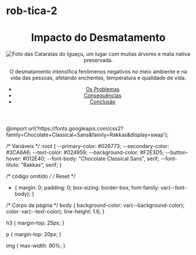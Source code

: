 # rob-tica-2
<!DOCTYPE html>
<html lang="pt-br">
<head>
    <meta charset="UTF-8">
    <meta name="viewport" content="width=device-width, initial-scale=1.0">
    <title>Impacto do Desmatamento</title>
    <link rel="stylesheet" href="style.css">
</head>
<body>
    <header>
        <h1>Impacto do Desmatamento</h1>
        <img src="cataratas-do-iguacu.jpg" alt="Foto das Cataratas do Iguaçu, um lugar com muitas árvores e mata nativa preservada.">
        <p>O desmatamento intensifica fenômenos negativos no meio ambiente e na vida das pessoas, afetando enchentes, temperatura e qualidade de vida.</p>
        <nav>
            <ul>
                <li><a href="#problemas">Os Problemas</a></li>
                <li><a href="#consequencias">Consequências</a></li>
                <li><a href="#conclusao">Conclusão</a></li>
            </ul>
        </nav>
    </header>
</body>
</html>
@import url('https://fonts.googleapis.com/css2?family=Chocolate+Classical+Sans&family=Rakkas&display=swap');

/* Variáveis */
:root {
    --primary-color: #026773;
    --secondary-color: #3CA6A6;
    --text-color: #024959;
    --background-color: #F2E3D5;
    --button-hover: #012E40;
    --font-body: "Chocolate Classical Sans", serif;
    --font-titulo: "Rakkas", serif;
}

/* código omitido */
/* Reset */
* {
    margin: 0;
    padding: 0;
    box-sizing: border-box;
    font-family: var(--font-body);
}

/* Corpo da página */
body {
    background-color: var(--background-color);
    color: var(--text-color);
    line-height: 1.6;
}

h3 {
    margin-top: 25px;
}

p {
    margin-top: 20px;
}

img {
    max-width: 90%;
}
